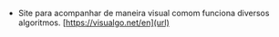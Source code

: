 - Site para acompanhar de maneira visual comom funciona diversos algoritmos.
  [https://visualgo.net/en](url)
